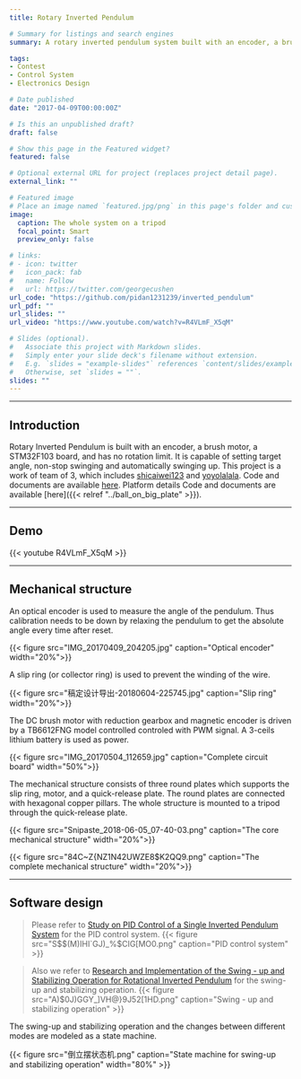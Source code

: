 ```yaml
---
title: Rotary Inverted Pendulum

# Summary for listings and search engines
summary: A rotary inverted pendulum system built with an encoder, a brush motor, a STM32F103 board that is capable of setting target orientation, non-stop swinging and automatically swinging up.

tags:
- Contest
- Control System
- Electronics Design

# Date published
date: "2017-04-09T00:00:00Z"

# Is this an unpublished draft?
draft: false

# Show this page in the Featured widget?
featured: false

# Optional external URL for project (replaces project detail page).
external_link: ""

# Featured image
# Place an image named `featured.jpg/png` in this page's folder and customize its options here.
image:
  caption: The whole system on a tripod
  focal_point: Smart
  preview_only: false

# links:
# - icon: twitter
#   icon_pack: fab
#   name: Follow
#   url: https://twitter.com/georgecushen
url_code: "https://github.com/pidan1231239/inverted_pendulum"
url_pdf: ""
url_slides: ""
url_video: "https://www.youtube.com/watch?v=R4VLmF_X5qM"

# Slides (optional).
#   Associate this project with Markdown slides.
#   Simply enter your slide deck's filename without extension.
#   E.g. `slides = "example-slides"` references `content/slides/example-slides.md`.
#   Otherwise, set `slides = ""`.
slides: ""
---
```


---
## Introduction

Rotary Inverted Pendulum is built with an encoder, a brush motor, a STM32F103 board, and has no rotation limit. It is capable of setting target angle, non-stop swinging and automatically swinging up.
This project is a work of team of 3, which includes [shicaiwei123](https://github.com/shicaiwei123) and [yoyolalala](https://github.com/yoyolalala). 
Code and documents are available [here](https://github.com/pidan1231239/inverted_pendulum). Platform details Code and documents are available [here]({{< relref "../ball_on_big_plate" >}}).

---
## Demo

{{< youtube R4VLmF_X5qM >}}

---
## Mechanical structure

An optical encoder is used to measure the angle of the pendulum. Thus calibration needs to be down by relaxing the pendulum to get the absolute angle every time after reset.

{{< figure src="IMG_20170409_204205.jpg" caption="Optical encoder" width="20%">}}

A slip ring (or collector ring) is used to prevent the winding of the wire.

{{< figure src="稿定设计导出-20180604-225745.jpg" caption="Slip ring" width="20%">}}

The DC brush motor with reduction gearbox and magnetic encoder is driven by a TB6612FNG model controlled controled with PWM signal. A 3-ceils lithium battery is used as power.

{{< figure src="IMG_20170504_112659.jpg" caption="Complete circuit board"  width="50%">}}

The mechanical structure consists of three round plates which supports the slip ring, motor, and a quick-release plate. The round plates are connected with hexagonal copper pillars. The whole structure is mounted to a tripod through the quick-release plate. 

<!-- The round plates are rendered as acrylic plate below. But they are made of carbon fiber in the final work. -->

{{< figure src="Snipaste_2018-06-05_07-40-03.png" caption="The core mechanical structure"  width="20%">}}

{{< figure src="84C~Z{NZ1N42UWZE8$K2QQ9.png" caption="The complete mechanical structure"  width="20%">}}

---
## Software design

> Please refer to [Study on PID Control of a Single Inverted Pendulum System](http://en.cnki.com.cn/Article_en/CJFDTOTAL-JZDF2007S1010.htm) for the PID control system.
> {{< figure src="S$$(M)IHI`GJ)_%$CIG[MO0.png" caption="PID control system" >}}

> Also we refer to [Research and Implementation of the Swing - up and Stabilizing Operation for Rotational Inverted Pendulum](http://www.ahkjwx.cn:81/article/detail.aspx?id=669914934) for the swing-up and stabilizing operation.
> {{< figure src="A)$0J)GGY_]VH@}9J52[1HD.png" caption="Swing - up and stabilizing operation" >}}

The swing-up and stabilizing operation and the changes between different modes are modeled as a state machine.

{{< figure src="倒立摆状态机.png" caption="State machine for swing-up and stabilizing operation" width="80%" >}}
